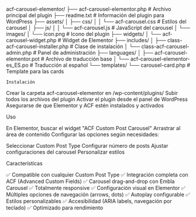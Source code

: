 acf-carousel-elementor/
├── acf-carousel-elementor.php          # Archivo principal del plugin
├── readme.txt                         # Información del plugin para WordPress
├── assets/
│   ├── css/
│   │   └── acf-carousel.css           # Estilos del carousel
│   ├── js/
│   │   └── acf-carousel.js            # JavaScript del carousel
│   └── images/
│       └── icon.png                   # Icono del plugin
├── widgets/
│   └── acf-carousel-widget.php        # Widget de Elementor
├── includes/
│   ├── class-acf-carousel-installer.php   # Clase de instalación
│   └── class-acf-carousel-admin.php       # Panel de administración
├── languages/
│   ├── acf-carousel-elementor.pot     # Archivo de traducción base
│   └── acf-carousel-elementor-es_ES.po    # Traducción al español
└── templates/
    └── carousel-card.php              # Template para las cards

    Instalación

Crear la carpeta acf-carousel-elementor en /wp-content/plugins/
Subir todos los archivos del plugin
Activar el plugin desde el panel de WordPress
Asegurarse de que Elementor y ACF estén instalados y activados

Uso

En Elementor, buscar el widget "ACF Custom Post Carousel"
Arrastrar al área de contenido
Configurar las opciones según necesidades:

Seleccionar Custom Post Type
Configurar número de posts
Ajustar configuraciones del carousel
Personalizar estilos



Características

✅ Compatible con cualquier Custom Post Type
✅ Integración completa con ACF (Advanced Custom Fields)
✅ Carousel drag-and-drop con Embla Carousel
✅ Totalmente responsive
✅ Configuración visual en Elementor
✅ Múltiples opciones de navegación (arrows, dots)
✅ Autoplay configurable
✅ Estilos personalizables
✅ Accesibilidad (ARIA labels, navegación por teclado)
✅ Optimizado para rendimiento